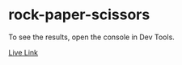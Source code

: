 # rock-paper-scissors
To see the results, open the console in Dev Tools.

[Live Link](https://htmlpreview.github.io/?https://github.com/myleschatman/TOP/blob/master/rock-paper-scissors/index.html)
